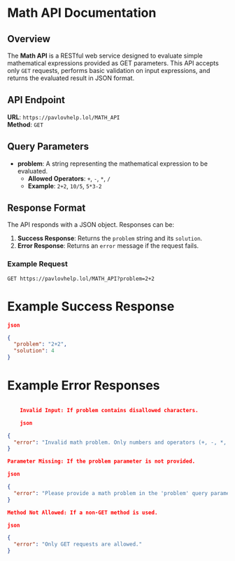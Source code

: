# Math API Documentation

## Overview

The **Math API** is a RESTful web service designed to evaluate simple mathematical expressions provided as GET parameters. This API accepts only `GET` requests, performs basic validation on input expressions, and returns the evaluated result in JSON format.

## API Endpoint

**URL**: `https://pavlovhelp.lol/MATH_API`  
**Method**: `GET`

## Query Parameters

- **problem**: A string representing the mathematical expression to be evaluated.
  - **Allowed Operators**: `+`, `-`, `*`, `/`
  - **Example**: `2+2`, `10/5`, `5*3-2`

## Response Format

The API responds with a JSON object. Responses can be:
1. **Success Response**: Returns the `problem` string and its `solution`.
2. **Error Response**: Returns an `error` message if the request fails.

### Example Request

```http
GET https://pavlovhelp.lol/MATH_API?problem=2+2
```

# Example Success Response

```json
json

{
  "problem": "2+2",
  "solution": 4
}
```

# Example Error Responses

```json

    Invalid Input: If problem contains disallowed characters.

    json

{
  "error": "Invalid math problem. Only numbers and operators (+, -, *, /) are allowed."
}

Parameter Missing: If the problem parameter is not provided.

json

{
  "error": "Please provide a math problem in the 'problem' query parameter."
}

Method Not Allowed: If a non-GET method is used.

json

{
  "error": "Only GET requests are allowed."
}
```
